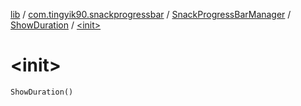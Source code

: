 [lib](../../../index.md) / [com.tingyik90.snackprogressbar](../../index.md) / [SnackProgressBarManager](../index.md) / [ShowDuration](index.md) / [&lt;init&gt;](./-init-.md)

# &lt;init&gt;

`ShowDuration()`
